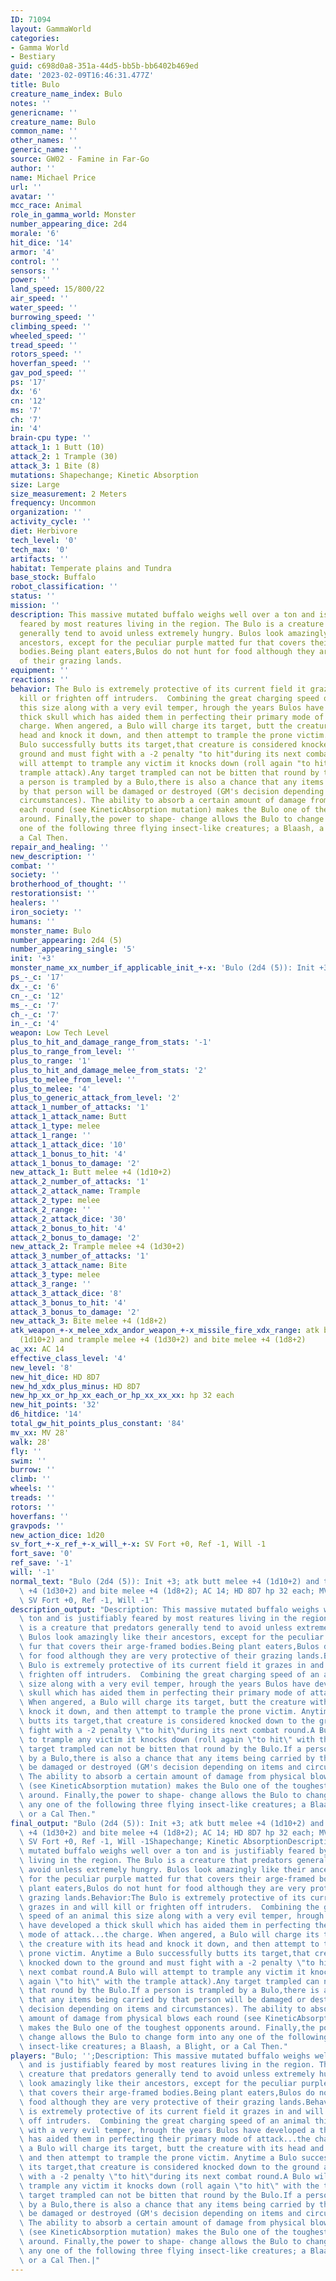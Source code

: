 ```yaml
---
ID: 71094
layout: GammaWorld
categories:
- Gamma World
- Bestiary
guid: c698d0a8-351a-44d5-bb5b-bb6402b469ed
date: '2023-02-09T16:46:31.477Z'
title: Bulo
creature_name_index: Bulo
notes: ''
genericname: ''
creature_name: Bulo
common_name: ''
other_names: ''
generic_name: ''
source: GW02 - Famine in Far-Go
author: ''
name: Michael Price
url: ''
avatar: ''
mcc_race: Animal
role_in_gamma_world: Monster
number_appearing_dice: 2d4
morale: '6'
hit_dice: '14'
armor: '4'
control: ''
sensors: ''
power: ''
land_speed: 15/800/22
air_speed: ''
water_speed: ''
burrowing_speed: ''
climbing_speed: ''
wheeled_speed: ''
tread_speed: ''
rotors_speed: ''
hoverfan_speed: ''
gav_pod_speed: ''
ps: '17'
dx: '6'
cn: '12'
ms: '7'
ch: '7'
in: '4'
brain-cpu type: ''
attack_1: 1 Butt (10)
attack_2: 1 Trample (30)
attack_3: 1 Bite (8)
mutations: Shapechange; Kinetic Absorption
size: Large
size_measurement: 2 Meters
frequency: Uncommon
organization: ''
activity_cycle: ''
diet: Herbivore
tech_level: '0'
tech_max: '0'
artifacts: ''
habitat: Temperate plains and Tundra
base_stock: Buffalo
robot_classification: ''
status: ''
mission: ''
description: This massive mutated buffalo weighs well over a ton and is justifiably
  feared by most reatures living in the region. The Bulo is a creature that predators
  generally tend to avoid unless extremely hungry. Bulos look amazingly like their
  ancestors, except for the peculiar purple matted fur that covers their arge-framed
  bodies.Being plant eaters,Bulos do not hunt for food although they are very protective
  of their grazing lands.
equipment: ''
reactions: ''
behavior: The Bulo is extremely protective of its current field it grazes in and will
  kill or frighten off intruders.  Combining the great charging speed of an animal
  this size along with a very evil temper, hrough the years Bulos have developed a
  thick skull which has aided them in perfecting their primary mode of attack...the
  charge. When angered, a Bulo will charge its target, butt the creature with its
  head and knock it down, and then attempt to trample the prone victim. Anytime a
  Bulo successfully butts its target,that creature is considered knocked down to the
  ground and must fight with a -2 penalty "to hit"during its next combat round.A Bulo
  will attempt to trample any victim it knocks down (roll again "to hit" with the
  trample attack).Any target trampled can not be bitten that round by the Bulo.If
  a person is trampled by a Bulo,there is also a chance that any items being carried
  by that person will be damaged or destroyed (GM's decision depending on items and
  circumstances). The ability to absorb a certain amount of damage from physical blows
  each round (see KineticAbsorption mutation) makes the Bulo one of the toughest opponents
  around. Finally,the power to shape- change allows the Bulo to change form into any
  one of the following three flying insect-like creatures; a Blaash, a Blight, or
  a Cal Then.
repair_and_healing: ''
new_description: ''
combat: ''
society: ''
brotherhood_of_thought: ''
restorationsist: ''
healers: ''
iron_society: ''
humans: ''
monster_name: Bulo
number_appearing: 2d4 (5)
number_appearing_single: '5'
init: '+3'
monster_name_xx_number_if_applicable_init_+-x: 'Bulo (2d4 (5)): Init +3'
ps_-_c: '17'
dx_-_c: '6'
cn_-_c: '12'
ms_-_c: '7'
ch_-_c: '7'
in_-_c: '4'
weapon: Low Tech Level
plus_to_hit_and_damage_range_from_stats: '-1'
plus_to_range_from_level: ''
plus_to_range: '1'
plus_to_hit_and_damage_melee_from_stats: '2'
plus_to_melee_from_level: ''
plus_to_melee: '4'
plus_to_generic_attack_from_level: '2'
attack_1_number_of_attacks: '1'
attack_1_attack_name: Butt
attack_1_type: melee
attack_1_range: ''
attack_1_attack_dice: '10'
attack_1_bonus_to_hit: '4'
attack_1_bonus_to_damage: '2'
new_attack_1: Butt melee +4 (1d10+2)
attack_2_number_of_attacks: '1'
attack_2_attack_name: Trample
attack_2_type: melee
attack_2_range: ''
attack_2_attack_dice: '30'
attack_2_bonus_to_hit: '4'
attack_2_bonus_to_damage: '2'
new_attack_2: Trample melee +4 (1d30+2)
attack_3_number_of_attacks: '1'
attack_3_attack_name: Bite
attack_3_type: melee
attack_3_range: ''
attack_3_attack_dice: '8'
attack_3_bonus_to_hit: '4'
attack_3_bonus_to_damage: '2'
new_attack_3: Bite melee +4 (1d8+2)
atk_weapon_+-x_melee_xdx_andor_weapon_+-x_missile_fire_xdx_range: atk butt melee +4
  (1d10+2) and trample melee +4 (1d30+2) and bite melee +4 (1d8+2)
ac_xx: AC 14
effective_class_level: '4'
new_level: '8'
new_hit_dice: HD 8D7
new_hd_xdx_plus_minus: HD 8D7
new_hp_xx_or_hp_xx_each_or_hp_xx_xx_xx: hp 32 each
new_hit_points: '32'
d6_hitdice: '14'
total_gw_hit_points_plus_constant: '84'
mv_xx: MV 28'
walk: 28'
fly: ''
swim: ''
burrow: ''
climb: ''
wheels: ''
treads: ''
rotors: ''
hoverfans: ''
gravpods: ''
new_action_dice: 1d20
sv_fort_+-x_ref_+-x_will_+-x: SV Fort +0, Ref -1, Will -1
fort_save: '0'
ref_save: '-1'
will: '-1'
normal_text: "Bulo (2d4 (5)): Init +3; atk butt melee +4 (1d10+2) and trample melee\
  \ +4 (1d30+2) and bite melee +4 (1d8+2); AC 14; HD 8D7 hp 32 each; MV 28' ; 1d20;\
  \ SV Fort +0, Ref -1, Will -1"
description_output: "Description: This massive mutated buffalo weighs well over a\
  \ ton and is justifiably feared by most reatures living in the region. The Bulo\
  \ is a creature that predators generally tend to avoid unless extremely hungry.\
  \ Bulos look amazingly like their ancestors, except for the peculiar purple matted\
  \ fur that covers their arge-framed bodies.Being plant eaters,Bulos do not hunt\
  \ for food although they are very protective of their grazing lands.Behavior:The\
  \ Bulo is extremely protective of its current field it grazes in and will kill or\
  \ frighten off intruders.  Combining the great charging speed of an animal this\
  \ size along with a very evil temper, hrough the years Bulos have developed a thick\
  \ skull which has aided them in perfecting their primary mode of attack...the charge.\
  \ When angered, a Bulo will charge its target, butt the creature with its head and\
  \ knock it down, and then attempt to trample the prone victim. Anytime a Bulo successfully\
  \ butts its target,that creature is considered knocked down to the ground and must\
  \ fight with a -2 penalty \"to hit\"during its next combat round.A Bulo will attempt\
  \ to trample any victim it knocks down (roll again \"to hit\" with the trample attack).Any\
  \ target trampled can not be bitten that round by the Bulo.If a person is trampled\
  \ by a Bulo,there is also a chance that any items being carried by that person will\
  \ be damaged or destroyed (GM's decision depending on items and circumstances).\
  \ The ability to absorb a certain amount of damage from physical blows each round\
  \ (see KineticAbsorption mutation) makes the Bulo one of the toughest opponents\
  \ around. Finally,the power to shape- change allows the Bulo to change form into\
  \ any one of the following three flying insect-like creatures; a Blaash, a Blight,\
  \ or a Cal Then."
final_output: "Bulo (2d4 (5)): Init +3; atk butt melee +4 (1d10+2) and trample melee\
  \ +4 (1d30+2) and bite melee +4 (1d8+2); AC 14; HD 8D7 hp 32 each; MV 28' ; 1d20;\
  \ SV Fort +0, Ref -1, Will -1Shapechange; Kinetic AbsorptionDescription: This massive\
  \ mutated buffalo weighs well over a ton and is justifiably feared by most reatures\
  \ living in the region. The Bulo is a creature that predators generally tend to\
  \ avoid unless extremely hungry. Bulos look amazingly like their ancestors, except\
  \ for the peculiar purple matted fur that covers their arge-framed bodies.Being\
  \ plant eaters,Bulos do not hunt for food although they are very protective of their\
  \ grazing lands.Behavior:The Bulo is extremely protective of its current field it\
  \ grazes in and will kill or frighten off intruders.  Combining the great charging\
  \ speed of an animal this size along with a very evil temper, hrough the years Bulos\
  \ have developed a thick skull which has aided them in perfecting their primary\
  \ mode of attack...the charge. When angered, a Bulo will charge its target, butt\
  \ the creature with its head and knock it down, and then attempt to trample the\
  \ prone victim. Anytime a Bulo successfully butts its target,that creature is considered\
  \ knocked down to the ground and must fight with a -2 penalty \"to hit\"during its\
  \ next combat round.A Bulo will attempt to trample any victim it knocks down (roll\
  \ again \"to hit\" with the trample attack).Any target trampled can not be bitten\
  \ that round by the Bulo.If a person is trampled by a Bulo,there is also a chance\
  \ that any items being carried by that person will be damaged or destroyed (GM's\
  \ decision depending on items and circumstances). The ability to absorb a certain\
  \ amount of damage from physical blows each round (see KineticAbsorption mutation)\
  \ makes the Bulo one of the toughest opponents around. Finally,the power to shape-\
  \ change allows the Bulo to change form into any one of the following three flying\
  \ insect-like creatures; a Blaash, a Blight, or a Cal Then."
players: "Bulo; '';Description: This massive mutated buffalo weighs well over a ton\
  \ and is justifiably feared by most reatures living in the region. The Bulo is a\
  \ creature that predators generally tend to avoid unless extremely hungry. Bulos\
  \ look amazingly like their ancestors, except for the peculiar purple matted fur\
  \ that covers their arge-framed bodies.Being plant eaters,Bulos do not hunt for\
  \ food although they are very protective of their grazing lands.Behavior:The Bulo\
  \ is extremely protective of its current field it grazes in and will kill or frighten\
  \ off intruders.  Combining the great charging speed of an animal this size along\
  \ with a very evil temper, hrough the years Bulos have developed a thick skull which\
  \ has aided them in perfecting their primary mode of attack...the charge. When angered,\
  \ a Bulo will charge its target, butt the creature with its head and knock it down,\
  \ and then attempt to trample the prone victim. Anytime a Bulo successfully butts\
  \ its target,that creature is considered knocked down to the ground and must fight\
  \ with a -2 penalty \"to hit\"during its next combat round.A Bulo will attempt to\
  \ trample any victim it knocks down (roll again \"to hit\" with the trample attack).Any\
  \ target trampled can not be bitten that round by the Bulo.If a person is trampled\
  \ by a Bulo,there is also a chance that any items being carried by that person will\
  \ be damaged or destroyed (GM's decision depending on items and circumstances).\
  \ The ability to absorb a certain amount of damage from physical blows each round\
  \ (see KineticAbsorption mutation) makes the Bulo one of the toughest opponents\
  \ around. Finally,the power to shape- change allows the Bulo to change form into\
  \ any one of the following three flying insect-like creatures; a Blaash, a Blight,\
  \ or a Cal Then.|"
---
```

</br>